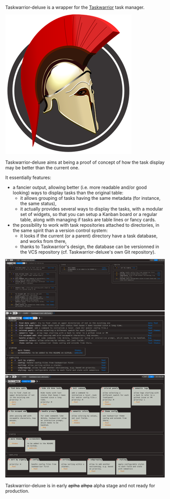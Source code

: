 Taskwarrior-deluxe is a wrapper for the [Taskwarrior](https://taskwarrior.org/) task manager.

![A crested corinthian helmet drawn in colors, over a grey circle.](taskwarrior-deluxe-emblem.svg)

Taskwarrior-deluxe aims at being a proof of concept of how the task display may be better than the current one.

It essentially features:
- a fancier output, allowing better (i.e. more readable and/or good looking) ways to display tasks than the original table:
    - it allows grouping of tasks having the same metadata (for instance, the same status),
    - it actually provides several ways to display the tasks, with a modular set of widgets, so that you can setup a Kanban board or a regular table, along with managing if tasks are table lines or fancy cards.
- the possibility to work with task repositories attached to directories, in the same spirit than a version control system:
    - it looks if the current (or a parent) directory have a task database, and works from there,
    - thanks to Taskwarrior's design, the database can be versionned in the VCS repository (cf. Taskwarrior-deluxe's own Git repository).

![](screenshots/screenshot_subgroup_kanban.png)
![](screenshots/screenshot_groups.png)
![](screenshots/screenshot_chalky_sheets.png)

Taskwarrior-deluxe is in early ~~aplha~~ ~~alhpa~~ alpha stage and not ready for production.

